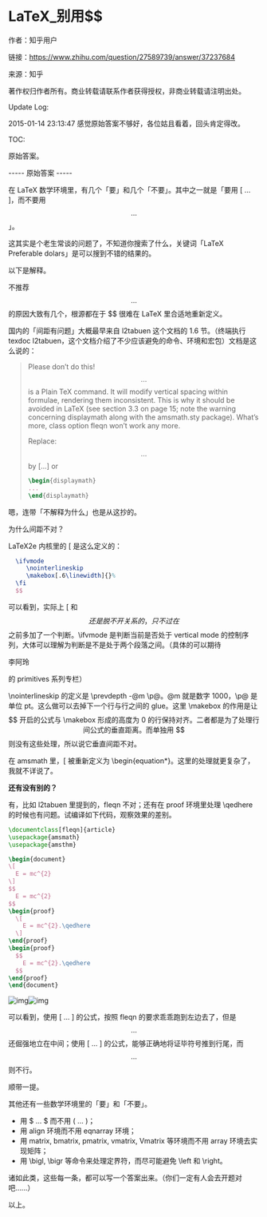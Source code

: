 # LaTeX_别用$$



作者：知乎用户

链接：https://www.zhihu.com/question/27589739/answer/37237684

来源：知乎

著作权归作者所有。商业转载请联系作者获得授权，非商业转载请注明出处。

Update Log:

2015-01-14 23:13:47 感觉原始答案不够好，各位姑且看着，回头肯定得改。

TOC:

原始答案。

----- 原始答案 -----

在 LaTeX 数学环境里，有几个「要」和几个「不要」。其中之一就是「要用 \[ ... \]，而不要用 $$ ... $$」。

这其实是个老生常谈的问题了，不知道你搜索了什么，关键词「LaTeX Preferable dolars」是可以搜到不错的结果的。

以下是解释。

不推荐 $$ ... $$ 的原因大致有几个，根源都在于 $$ 很难在 LaTeX 里合适地重新定义。

国内的「间距有问题」大概最早来自 l2tabuen 这个文档的 1.6 节。（终端执行 texdoc l2tabuen，这个文档介绍了不少应该避免的命令、环境和宏包）文档是这么说的：

>   Please don’t do this! $$...$$ is a Plain TeX command. It will modify vertical spacing within formulae, rendering them inconsistent. This is why it should be avoided in LaTeX (see section 3.3 on page 15; note the warning concerning displaymath along with the amsmath.sty package). What’s more, class option fleqn won’t work any more. 
>
>   Replace: $$...$$ by \[...\] or
>
>   ```tex
>   \begin{displaymath}
>   ...
>   \end{displaymath}
>   ```

嗯，连带「不解释为什么」也是从这抄的。

为什么间距不对？

LaTeX2e 内核里的 \[ 是这么定义的：

```tex
  \ifvmode
     \nointerlineskip
     \makebox[.6\linewidth]{}%
  \fi
  $$
```

可以看到，实际上 \[ 和 $$ 还是脱不开关系的，只不过在 $$ 之前多加了一个判断。\ifvmode 是判断当前是否处于 vertical mode 的控制序列，大体可以理解为判断是不是处于两个段落之间。（具体的可以期待 

李阿玲

 的 primitives 系列专栏）

\nointerlineskip 的定义是 \prevdepth -\@m \p@。\@m 就是数字 1000，\p@ 是单位 pt。这么做可以去掉下一个行与行之间的 glue。这里 \makebox 的作用是让 $$ 开启的公式与 \makebox 形成的高度为 0 的行保持对齐。二者都是为了处理行间公式的垂直距离。而单独用 $$ 则没有这些处理，所以说它垂直间距不对。

在 amsmath 里，\[ 被重新定义为 \begin{equation*}。这里的处理就更复杂了，我就不详说了。

**还有没有别的？**

有，比如 l2tabuen 里提到的，fleqn 不对；还有在 proof 环境里处理 \qedhere 的时候也有问题。试编译如下代码，观察效果的差别。

```tex
\documentclass[fleqn]{article}
\usepackage{amsmath}
\usepackage{amsthm}

\begin{document}
\[
  E = mc^{2}
\]
$$
  E = mc^{2}
$$
\begin{proof}
  \[
    E = mc^{2}.\qedhere
  \]
\end{proof}
\begin{proof}
  $$
    E = mc^{2}.\qedhere
  $$
\end{proof}
\end{document}
```

![img](https://pic2.zhimg.com/50/f7ba6a90c9b9250dbb2bc2244fc193d4_b.jpg)![img](https://pic2.zhimg.com/80/f7ba6a90c9b9250dbb2bc2244fc193d4_hd.jpg)

可以看到，使用 \[ ... \] 的公式，按照 fleqn 的要求乖乖跑到左边去了，但是 $$ ... $$ 还倔强地立在中间；使用 \[ ... \] 的公式，能够正确地将证毕符号推到行尾，而 $$ ... $$ 则不行。

顺带一提。

其他还有一些数学环境里的「要」和「不要」。

-   用 $ ... $ 而不用 \( ... \)；
-   用 align 环境而不用 eqnarray 环境；
-   用 matrix, bmatrix, pmatrix, vmatrix, Vmatrix 等环境而不用 array 环境去实现矩阵；
-   用 \bigl, \bigr 等命令来处理定界符，而尽可能避免 \left 和 \right。

诸如此类，这些每一条，都可以写一个答案出来。（你们一定有人会去开题对吧……）

以上。